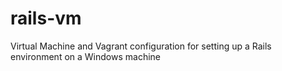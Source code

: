 # rails-vm
Virtual Machine and Vagrant configuration for setting up a Rails environment on a Windows machine
